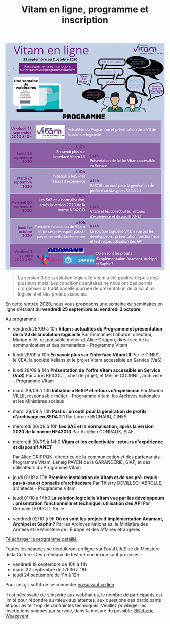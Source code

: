 ﻿---
layout: post
title: Vitam en ligne, programme et inscription
---

![Logos](/public/images/evenement-v3-programme.png)

> La version 3 de la solution logicielle Vitam a été publiée depuis déjà plusieurs mois. Les conditions sanitaires ne nous ont pas permis d'organiser la traditionnelle journée de présentation de la solution logicielle et des projets associés.

En cette rentrée 2020, nous vous proposons une semaine de séminaires en ligne s'étalant du **vendredi 25 septembre au vendredi 2 octobre**.

Au programme :
- vendredi 25/09 à 10h
   **Vitam : actualités du Programme et présentation de la V3 de la solution logicielle**
   Par Emmanuel Laborde, directeur, Marion Ville, responsable métier et Alice Grippon, directrice de la communication et des partenariats - Programme Vitam

- lundi 28/09 à 10h
   **En savoir plus sur l'interface Vitam UI**
   Par le CINES, le CEA, la société Xelians et le projet Vitam accessible en Service (VaS)

- lundi 28/09 à 14h
   **Présentation de l'offre Vitam accessible en Service (VaS)**
   Par Joris BRICOUT, chef de projet, et Méline COURNIL, archiviste - Programme Vitam

- mardi 29/09 à 10h
   **Initiation à ReSIP et retours d'expérience**
   Par Marion VILLE, responsable métier - Programme Vitam, les Archives nationales et les Ministères sociaux

- mardi 29/09 à 14h
   **Pastis : un outil pour la génération de profils d'archivage en SEDA 2.1**
   Par Lorène BECHARD, CINES

- mercredi 30/09 à 10h
   **Les SAE et la normalisation, après la version 2020 de la norme NF42013**
   Par Aurélien CONRAUX, SIAF

- mercredi 30/09 à 14h0
   **Vitam et les collectivités : retours d'expérience et dispositif ANET**

   Par Alice GRIPPON, directrice de la communication et des partenariats - Programme Vitam, Lénaïg PAYEN de la GARANDERIE, SIAF, et des utilisateurs du Programme Vitam

- jeudi 01/10 à 10h
   **Première installation de Vitam et de ses pré-requis : pas-à-pas et conseils d'architecture**
   Par Thierry DEVILLECHABROLLE, architecte - Programme Vitam

- jeudi 01/10 à 14h0
   **La solution logicielle Vitam vue par les développeurs : présentation fonctionnelle et technique, utilisation des API**
   Par Germain LEDROIT, Smile

- vendredi 02/10 à 9h
   **Où en sont les projets d'implémentation Adamant, Archipel et Saphir ?**
   Par les Archives nationales, le Ministère des Armées et le Ministère de l'Europe et des Affaires étrangères

[Télécharger le programme détaillé](/ressources/RefCourant/evenement-v3-programme_detaille.pdf)

Toutes les séances se dérouleront en ligne sur l'outil LifeSize du Ministère de la Culture.
Des créneaux de test de connexion sont proposés :
- vendredi 18 septembre de 10h à 11h
- mardi 22 septembre de 17h30 à 18h
- jeudi 24 septembre de 11h à 12h

Pour cela, il suffit de se connecter [en suivant ce lien](https://call.lifesizecloud.com/2284288).

Il est nécessaire de s'inscrire aux webinaires, le nombre de participants est limité pour répondre au mieux aux attentes, aux questions des participants et pour éviter trop de contraintes techniques.
Veuillez privilégier les inscriptions uniques par service, dans la mesure du possible.
<a title="Logiciel billetterie en ligne" href="https://weezevent.com/?c=sys_widget" class="weezevent-widget-integration" target="_blank" data-src="https://widget.weezevent.com/ticket/E637763/?id_evenement=637763&lg_billetterie=1&code=19184&width_auto=1&color_primary=00AEEF" data-width="650" data-height="600" data-id="637763" data-resize="1" data-width_auto="1" data-noscroll="0" data-nopb="0" data-type="neo">Billetterie Weezevent</a><script type="text/javascript" src="https://widget.weezevent.com/weez.js"></script>
